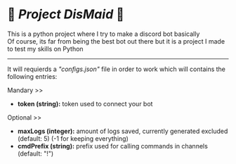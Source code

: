 🎀 ***Project DisMaid*** 🎀
=====
<p>This is a python project where I try to make a discord bot basically<br>
Of course, its far from being the best bot out there but it is a project I made to test my skills on Python</p>

-----

It will requierds a *"configs.json"* file in order to work which will contains the following entries:

Mandary >>
- **token (string):** token used to connect your bot

Optional >>
- **maxLogs (integer):** amount of logs saved, currently generated excluded (default: 5) (-1 for keeping everything)
- **cmdPrefix (string):** prefix used for calling commands in channels (default: "!")